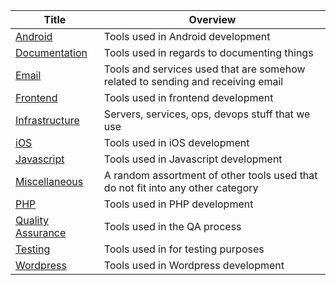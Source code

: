 <!-- prettier-ignore-start -->
<!-- start_toc -->
| Title | Overview |
|---|---|
| [Android](/tools/android.md#readme) | Tools used in Android development |
| [Documentation](/tools/documentation.md#readme) | Tools used in regards to documenting things |
| [Email](/tools/email.md#readme) | Tools and services used that are somehow related to sending and receiving email |
| [Frontend](/tools/frontend.md#readme) | Tools used in frontend development |
| [Infrastructure](/tools/infrastructure.md#readme) | Servers, services, ops, devops stuff that we use |
| [iOS](/tools/ios.md#readme) | Tools used in iOS development |
| [Javascript](/tools/javascript.md#readme) | Tools used in Javascript development |
| [Miscellaneous](/tools/misc.md#readme) | A random assortment of other tools used that do not fit into any other category |
| [PHP](/tools/php.md#readme) | Tools used in PHP development |
| [Quality Assurance](/tools/quality-assurance.md#readme) | Tools used in the QA process |
| [Testing](/tools/testing.md#readme) | Tools used in for testing purposes |
| [Wordpress](/tools/wordpress.md#readme) | Tools used in Wordpress development |
<!-- end_toc -->
<!-- prettier-ignore-end -->
